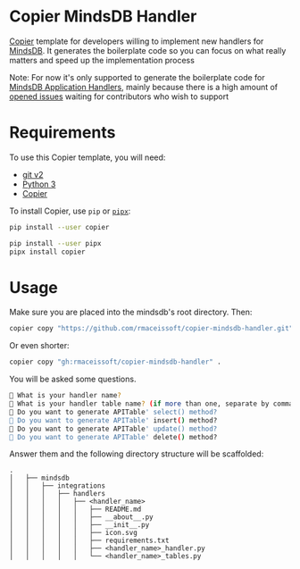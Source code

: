 # Copier MindsDB Handler

[Copier](https://github.com/copier-org/copier) template
for developers willing to implement new handlers for [MindsDB](https://mindsdb.com/). It generates the boilerplate code so you can focus on what really matters and speed up the implementation process

Note: For now it's only supported to generate the boilerplate code for [MindsDB Application Handlers](https://docs.mindsdb.com/contribute/app-handlers), mainly because there is a high amount of [opened issues](https://github.com/mindsdb/mindsdb/issues?q=is%3Aopen+is%3Aissue+label%3Aapp-integration) waiting for contributors who wish to support


# Requirements

To use this Copier template, you will need:

- [git v2](https://git-scm.com/)
- [Python 3](https://www.python.org)
- [Copier](https://copier.readthedocs.io/en/stable/)

To install Copier, use `pip`
or [`pipx`](https://pipxproject.github.io/pipx/):

```bash
pip install --user copier
```

```bash
pip install --user pipx
pipx install copier
```

# Usage

Make sure you are placed into the mindsdb's root directory. Then:

```bash
copier copy "https://github.com/rmaceissoft/copier-mindsdb-handler.git" .
```

Or even shorter:

```bash
copier copy "gh:rmaceissoft/copier-mindsdb-handler" .
```

You will be asked some questions. 

```bash
🎤 What is your handler name?
🎤 What is your handler table name? (if more than one, separate by comma)
🎤 Do you want to generate APITable' select() method?
🎤 Do you want to generate APITable' insert() method?
🎤 Do you want to generate APITable' update() method?
🎤 Do you want to generate APITable' delete() method?
```

Answer them and the following directory structure will be scaffolded:

```
.
│   ├── mindsdb
│   │   ├── integrations
│   │   │   ├── handlers
│   │   │   │   ├── <handler_name>
│   │   │   │   │   ├── README.md
│   │   │   │   │   ├── __about__.py
│   │   │   │   │   ├── __init__.py
│   │   │   │   │   ├── icon.svg
│   │   │   │   │   ├── requirements.txt
│   │   │   │   │   ├── <handler_name>_handler.py
│   │   │   │   │   └── <handler_name>_tables.py
```
